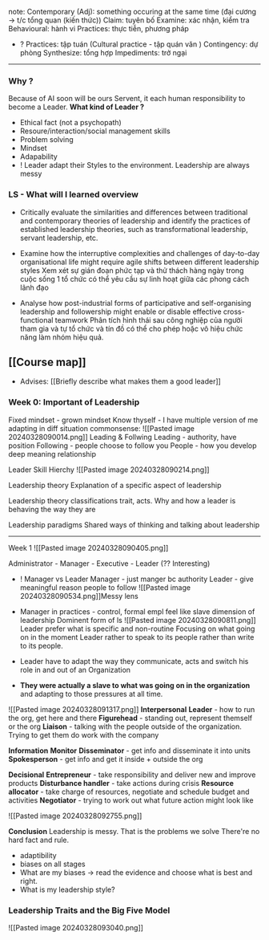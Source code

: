 note:
Contemporary (Adj): something occuring at the same time
	(đại cương -> t/c tổng quan (kiến thức))
Claim: tuyên bố
Examine: xác nhận, kiểm tra
Behavioural: hành vi
Practices: thực tiễn, phương pháp
+ ? Practices: tập tuán (Cultural practice - tập quán văn )
Contingency: dự phòng
Synthesize: tổng hợp
Impediments: trở ngại

----

### Why ?  
Because of AI soon will be ours Servent, it each human responsibility to become a Leader.
**What kind of Leader ?**
+ Ethical fact (not a psychopath)
+ Resoure/interaction/social management skills
+ Problem solving
+ Mindset
+ Adapability
+ ! Leader adapt their Styles to the environment. Leadership are always messy


### LS - What will I learned overview
+ Critically evaluate the similarities and differences between traditional and contemporary theories of leadership and identify the practices of established leadership theories, such as transformational leadership, servant leadership, etc.
	
+ Examine how the interruptive complexities and challenges of day-to-day organisational life might require agile shifts between different leadership styles
	Xem xét sự gián đoạn phức tạp và thử thách hàng ngày trong cuộc sống 1 tổ chức có thể yêu cầu sự linh hoạt giữa các phong cách lãnh đạo 
	
- Analyse how post-industrial forms of participative and self-organising leadership and followership might enable or disable effective cross-functional teamwork
	Phân tích hình thái sau công nghiệp của người tham gia và tự tổ chức và tín đồ có thể cho phép hoặc vô hiệu chức năng làm nhóm hiệu quả. 


## [[Course map]]
+ Advises: [[Briefly describe what makes them a good leader]]

### Week 0: Important of Leadership
Fixed mindset - grown mindset
Know thyself - I have multiple version of me
	adapting in diff situation
	commonsense: 
![[Pasted image 20240328090014.png]]
Leading & Follwing
	Leading - authority, have position
	Following - people choose to follow you
People - how you develop deep meaning relationship


Leader Skill Hierchy
![[Pasted image 20240328090214.png]]


Leadership theory
	Explanation of a specific aspect of leadership
	
Leadership theory classifications
	trait, acts. Why and how a leader is behaving the way they are
	
Leadership paradigms
	Shared ways of thinking and talking about leadership

----
Week 1
![[Pasted image 20240328090405.png]]

Administrator - Manager - Executive - Leader (?? Interesting) 
+ ! Manager vs Leader
	Manager - just manger bc authority
	Leader - give meaningful reason people to follow
![[Pasted image 20240328090534.png]]Messy lens

+ Manager in practices - control, formal
	empl feel like slave
dimension of leadership
Dominent form of ls
![[Pasted image 20240328090811.png]]
Leader prefer what is specific and non-routine
Focusing on what going on in the moment
	Leader rather to speak to its people rather than write to its people.

+ Leader have to adapt the way they communicate, acts and switch his role in and out of an Organization

+ **They were actually a slave to what was going on in the organization** and
adapting to those pressures at all time.

![[Pasted image 20240328091317.png]]
**Interpersonal** 
	**Leader** -  how to run the org, get here and there
	**Figurehead** - standing out, represent themself or the org
	**Liaison** - talking with the people outside of the organization. Trying to get them do work with the company

**Information**
	**Monitor** 
	**Disseminator** - get info and disseminate it into units
	**Spokesperson** - get info and get it inside  + outside the org

**Decisional**
	**Entrepreneur** - take responsibility and deliver new and improve products
	**Disturbance handler** - take actions during crisis
	**Resource allocator** - take charge of resources, negotiate and schedule budget and activities
	**Negotiator** - trying to work out what future action might look like


![[Pasted image 20240328092755.png]]

**Conclusion**
Leadership is messy. That is the problems we solve
There're no hard fact and rule. 
- adaptibility
- biases on all stages
- What are my biases -> read the evidence and choose what is best and right.
- What is my leadership style?


###  Leadership Traits and the Big Five Model
![[Pasted image 20240328093040.png]]

